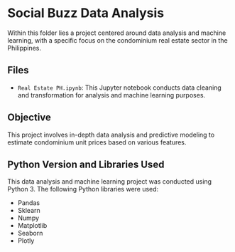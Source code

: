 # Social Buzz Data Analysis

Within this folder lies a project centered around data analysis and machine learning, with a specific focus on the condominium real estate sector in the Philippines.
## Files

- `Real Estate PH.ipynb`: This Jupyter notebook conducts data cleaning and transformation for analysis and machine learning purposes.

## Objective

This project involves in-depth data analysis and predictive modeling to estimate condominium unit prices based on various features.

## Python Version and Libraries Used

This data analysis and machine learning project was conducted using Python 3. The following Python libraries were used:

- Pandas
- Sklearn
- Numpy
- Matplotlib
- Seaborn
- Plotly
